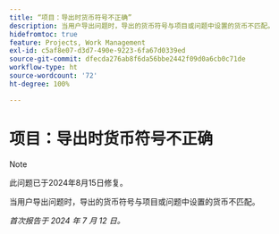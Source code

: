 ```yaml
---
title: “项目：导出时货币符号不正确”
description: 当用户导出问题时，导出的货币符号与项目或问题中设置的货币不匹配。
hidefromtoc: true
feature: Projects, Work Management
exl-id: c5af8e07-d3d7-490e-9223-6fa67d0339ed
source-git-commit: dfecda276ab8f6da56bbe2442f09d0a6cb0c71de
workflow-type: ht
source-wordcount: '72'
ht-degree: 100%

---
```


# 项目：导出时货币符号不正确

>[!NOTE]
>
>此问题已于2024年8月15日修复。

当用户导出问题时，导出的货币符号与项目或问题中设置的货币不匹配。

_首次报告于 2024 年 7 月 12 日。_
